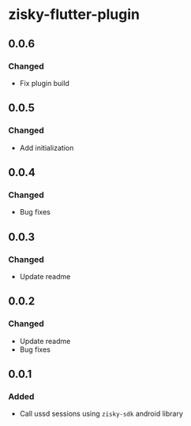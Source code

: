 # zisky-flutter-plugin
## 0.0.6
### Changed
 - Fix plugin build

## 0.0.5
### Changed
 - Add initialization

## 0.0.4
### Changed
 - Bug fixes

## 0.0.3
### Changed
 - Update readme

## 0.0.2
### Changed
 - Update readme
 - Bug fixes

## 0.0.1
### Added
 - Call ussd sessions using `zisky-sdk` android library

